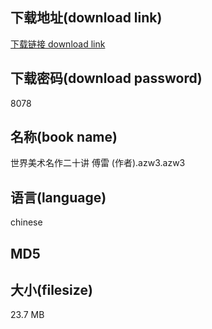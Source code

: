 ## 下载地址(download link)
[下载链接 download link](https://voluble-croquembouche-d321dc.netlify.app/?s=%E4%B8%96%E7%95%8C%E7%BE%8E%E6%9C%AF%E5%90%8D%E4%BD%9C%E4%BA%8C%E5%8D%81%E8%AE%B2+%E5%82%85%E9%9B%B7+%28%E4%BD%9C%E8%80%85%29.azw3)

## 下载密码(download password)
8078

## 名称(book name)
世界美术名作二十讲 傅雷 (作者).azw3.azw3

## 语言(language)
chinese

## MD5


## 大小(filesize)
23.7 MB
